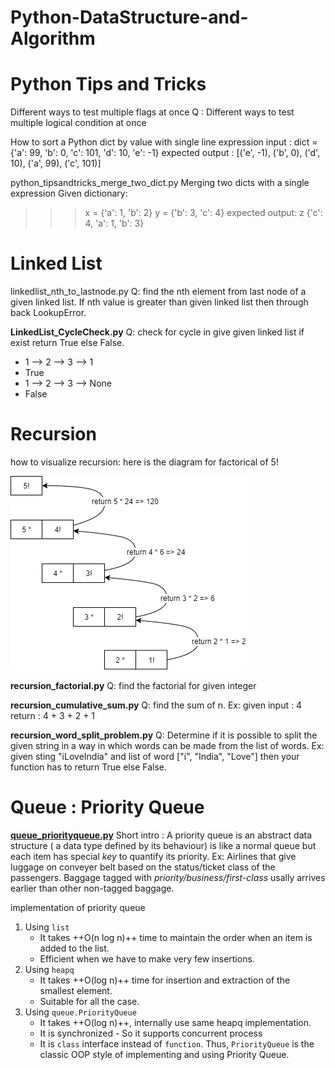 # Python-DataStructure-and-Algorithm

# Python Tips and Tricks
Different ways to test multiple flags at once
Q : Different ways to test multiple logical condition at once

How to sort a Python dict by value with single line expression
input : dict = {'a': 99, 'b': 0, 'c': 101, 'd': 10, 'e': -1}
expected output :
[('e', -1), ('b', 0), ('d', 10), ('a', 99), ('c', 101)]

python_tipsandtricks_merge_two_dict.py
Merging two dicts with a single expression
Given dictionary:
>>> x = {'a': 1, 'b': 2}
>>> y = {'b': 3, 'c': 4}
expected output:
>>> z
{'c': 4, 'a': 1, 'b': 3}

# Linked List
linkedlist_nth_to_lastnode.py
Q: find the nth element from last node of a given linked list. 
If nth value is greater than given linked list then through back LookupError.

__LinkedList_CycleCheck.py__
Q: check for cycle in give given linked list if exist return True else False.
  - 1 --> 2 --> 3 --> 1
  - True
  - 1 --> 2 --> 3 --> None
  - False

# Recursion
how to visualize recursion:
here is the diagram for factorical of 5!

![Factorial viz diagram](https://github.com/ecevinoth/Python-DataStructure-and-Algorithm/blob/master/recursion_viz_factorial.png)

__recursion_factorial.py__
Q: find the factorial for given integer

__recursion_cumulative_sum.py__
Q: find the sum of n.
Ex: given input : 4
return : 4 + 3 + 2 + 1

__recursion_word_split_problem.py__
Q: Determine if it is possible to split the given string in a way in which words can be made from the list of words.
Ex: given sting "iLoveIndia" and list of word ["i", "India", "Love"] then your function has to return True else False.

# Queue : Priority Queue
[__queue_priorityqueue.py__]()
Short intro : A priority queue is an abstract data structure ( a data type defined by its behaviour) is like a normal queue but each item has special *key* to quantify its priority.
Ex: Airlines that give luggage on conveyer belt based on the status/ticket class of the passengers. Baggage tagged with *priority/business/first-class* usally arrives earlier than other non-tagged baggage.

implementation of priority queue
1. Using `list`
    - It takes ++O(n log n)++ time to maintain the order when an item is added to the list.
    - Efficient when we have to make very few insertions.
2. Using `heapq`
    - It takes ++O(log n)++ time for insertion and extraction of the smallest element.
    - Suitable for all the case.
3. Using `queue.PriorityQueue`
    - It takes ++O(log n)++, internally use same heapq implementation.
    - It is synchronized - So it supports concurrent process
    - It is `class` interface instead of `function`. Thus, `PriorityQueue` is the classic OOP style of implementing and using Priority Queue.
